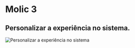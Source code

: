 # Molic 3
## Personalizar a experiência no sistema.

![Personalizar a experiência no sistema](https://github.com/user-attachments/assets/ee9ee27d-d526-4298-8f4f-0b62337cdfc5)

